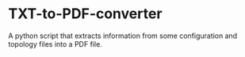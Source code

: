 # TXT-to-PDF-converter
A python script that extracts information from some configuration and topology files into a PDF file.
